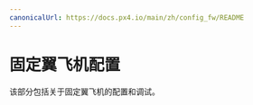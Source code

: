 ```yaml
---
canonicalUrl: https://docs.px4.io/main/zh/config_fw/README
---
```


# 固定翼飞机配置

该部分包括关于固定翼飞机的配置和调试。